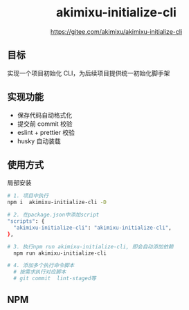 <br />
<h1 align="center">akimixu-initialize-cli</h1>
<p align="center">
<a href="https://gitee.com/akimixu/akimixu-initialize-cli">
https://gitee.com/akimixu/akimixu-initialize-cli
</a>
</p>

## 目标

实现一个项目初始化 CLI，为后续项目提供统一初始化脚手架

## 实现功能

- 保存代码自动格式化
- 提交前 commit 校验
- eslint + prettier 校验
- husky 自动装载

## 使用方式

局部安装

```BASH
# 1. 项目中执行
npm i  akimixu-initialize-cli -D

# 2. 在package.json中添加script
"scripts": {
  "akimixu-initialize-cli": "akimixu-initialize-cli",
},

# 3. 执行npm run akimixu-initialize-cli, 即会自动添加依赖
  npm run akimixu-initialize-cli

# 4. 添加多个执行命令脚本
  # 按需求执行对应脚本
  # git commit  lint-staged等
```

## NPM

